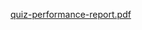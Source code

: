 
[quiz-performance-report.pdf](https://github.com/user-attachments/files/17999579/quiz-performance-report.pdf)
